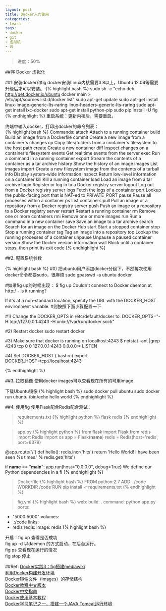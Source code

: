 ```yaml
---
layout: post
title: Docker入门使用
categories:
- learn
tags:
- docker
- git
- 虚拟机
- 云
---
```


> 进度：50%

##序
Docker 虚拟化
   

##1.安装docker和fig
docker安装Linux内核需要3.8以上，Ubuntu 12.04等需要升级后才可以安装。
{% highlight bash %}
sudo sh -c "echo deb http://get.docker.io/ubuntu docker main > /etc/apt/sources.list.d/docker.list"
sudo apt-get update
sudo apt-get install linux-image-generic-lts-raring linux-headers-generic-lts-raring
sudo apt-get install lxc-docker
sudo apt-get install python-pip
sudo pip install -U fig
{% endhighlight %}
重启系统：更新内核后，需要重启。

终端中输入docker，打印出docker的命令列表：  
{% highlight bash %}
Commands:
    attach    Attach to a running container
    build     Build an image from a Dockerfile
    commit    Create a new image from a container's changes
    cp        Copy files/folders from a container's filesystem to the host path
    create    Create a new container
    diff      Inspect changes on a container's filesystem
    events    Get real time events from the server
    exec      Run a command in a running container
    export    Stream the contents of a container as a tar archive
    history   Show the history of an image
    images    List images
    import    Create a new filesystem image from the contents of a tarball
    info      Display system-wide information
    inspect   Return low-level information on a container
    kill      Kill a running container
    load      Load an image from a tar archive
    login     Register or log in to a Docker registry server
    logout    Log out from a Docker registry server
    logs      Fetch the logs of a container
    port      Lookup the public-facing port that is NAT-ed to PRIVATE_PORT
    pause     Pause all processes within a container
    ps        List containers
    pull      Pull an image or a repository from a Docker registry server
    push      Push an image or a repository to a Docker registry server
    restart   Restart a running container
    rm        Remove one or more containers
    rmi       Remove one or more images
    run       Run a command in a new container
    save      Save an image to a tar archive
    search    Search for an image on the Docker Hub
    start     Start a stopped container
    stop      Stop a running container
    tag       Tag an image into a repository
    top       Lookup the running processes of a container
    unpause   Unpause a paused container
    version   Show the Docker version information
    wait      Block until a container stops, then print its exit code
{% endhighlight %}

##2. 配置系统参数

{% highlight bash %}
#0) 把ubuntu用户添加docker分组下，不然每次使用docker命令都要sudo，很麻烦
sudo gpasswd -a ubuntu docker

#如果fig up的时候出现：
$ fig up
Couldn't connect to Docker daemon at http:/ - is it running?

If it's at a non-standard location, specify the URL with the DOCKER_HOST environment variable.
#则按照下面步骤配置一下

#1) Change the DOCKER_OPTS in /etc/default/docker to:
DOCKER_OPTS="-H tcp://127.0.0.1:4243 -H unix:///var/run/docker.sock"

#2) Restart docker
sudo restart docker

#3) Make sure that docker is running on localhost:4243 
$ netstat -ant  |grep 4243
tcp        0      0 127.0.0.1:4243          0.0.0.0:*               LISTEN

#4) Set DOCKER_HOST (.bashrc)
export DOCKER_HOST=tcp://localhost:4243


{% endhighlight %}


##3. 拉取镜像
使用docker images可以查看现在所有的可用image

下载Ubuntu镜像
{% highlight bash %}
sudo docker pull ubuntu
sudo docker run ubuntu /bin/echo hello world
{% endhighlight %}

##4. 使用fig
使用Flask配合Redis配合测试：


> requirements.txt
{% highlight python %}
flask
redis
{% endhighlight %}

> app.py
{% highlight python %}
from flask import Flask
from redis import Redis
import os
app = Flask(__name__)
redis = Redis(host='redis', port=6379)

@app.route('/')
def hello():
    redis.incr('hits')
    return 'Hello World! I have been seen %s times.' % redis.get('hits')

if __name__ == "__main__":
    app.run(host="0.0.0.0", debug=True)
We define our Python dependencies in a fi
{% endhighlight %}


> Dockerfile
{% highlight bash %}
FROM python:2.7
ADD . /code
WORKDIR /code
RUN pip install -r requirements.txt
{% endhighlight %}

> fig.yml
{% highlight bash %}
web:
  build: .
  command: python app.py
  ports:
   - "5000:5000"
  volumes:
   - .:/code
  links:
   - redis
redis:
  image: redis
{% highlight bash %}

开启：fig up 查看是否成功   
fig up -d 以daemon 的方式启动，在后台运行。   
fig ps 查看现在运行的情况   
fig stop 停止    


##Ref:
[Docker实践3：fig搭建mediawiki](http://blog.csdn.net/lincyang/article/details/43451043)   
[利用Docker构建开发环境](http://tech.uc.cn/?p=2726)      
[Docker镜像文件（images）的存储结构](http://liubin.org/2014/03/10/about-docker-images-storage/)   
[Docker教程中文版本](http://www.widuu.com/docker/index.html)   
[Docker中文指南](http://www.widuu.com/chinese_docker/)   
[Docker使用基本教程](http://docker.widuu.com/)   
[Docker学习笔记之一，搭建一个JAVA Tomcat运行环境](http://www.blogjava.net/yongboy/archive/2013/12/12/407498.html)   